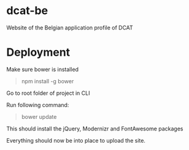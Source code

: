 # dcat-be
Website of the Belgian application profile of DCAT

# Deployment

Make sure bower is installed

> npm install -g bower

Go to root folder of project in CLI

Run following command:

> bower update

This should install the jQuery, Modernizr and FontAwesome packages

Everything should now be into place to upload the site.